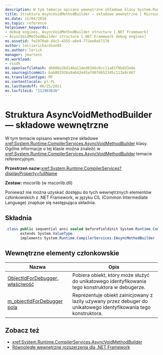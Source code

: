 ```yaml
---
description: W tym temacie opisano wewnętrzne składowe klasy System.Runtime.CompilerServices.AsyncVoidMethodBuilder.
title: Struktura AsyncVoidMethodBuilder — składowe wewnętrzne | Microsoft Docs
ms.date: 11/04/2016
ms.topic: reference
helpviewer_keywords:
- debug engines, AsyncVoidMethodBuilder structure [.NET Framework]
- AsyncVoidMethodBuilder structure [.NET Framework debug engines]
ms.assetid: fe2970ab-d4c5-4355-a8e4-772ee0a57178
author: leslierichardson95
ms.author: lerich
manager: jmartens
ms.workload:
- vssdk
ms.openlocfilehash: d6606e26d14ba114ed8346c0cc11a81f8bdd3e8e
ms.sourcegitcommit: bab002936a9a642e45af407d652345c113a9c467
ms.translationtype: MT
ms.contentlocale: pl-PL
ms.lasthandoff: 06/25/2021
ms.locfileid: "112903636"
---
```

# <a name="asyncvoidmethodbuilder-structure---internal-members"></a>Struktura AsyncVoidMethodBuilder — składowe wewnętrzne
W tym temacie opisano wewnętrzne składowe <xref:System.Runtime.CompilerServices.AsyncVoidMethodBuilder> klasy. Ogólne informacje o tej klasie można znaleźć w <xref:System.Runtime.CompilerServices.AsyncVoidMethodBuilder> temacie referencyjnym.

 **Przestrzeń nazw:**<xref:System.Runtime.CompilerServices?displayProperty=fullName>

 **Zestaw:** mscorlib (w mscorlib.dll)

 Ponieważ nie można uzyskać dostępu do tych wewnętrznych elementów członkowskich z .NET Framework, w języku CIL (Common Intermediate Language) znajduje się następująca składnia.

## <a name="syntax"></a>Składnia

```csharp
.class public sequential ansi sealed beforefieldinit System.Runtime.CompilerServices.AsyncVoidMethodBuilder
       extends System.ValueType
       implements System.Runtime.CompilerServices.IAsyncMethodBuilder
```

## <a name="internal-members"></a>Wewnętrzne elementy członkowskie

|Nazwa|Opis|
|----------|-----------------|
|[ObjectIdForDebugger, właściwość](../../extensibility/debugger/asyncvoidmethodbuilder-objectidfordebugger-property.md)|Pobiera obiekt, który może służyć do unikatowego identyfikowania tego konstruktora w debugerze.|
|[m_objectIdForDebugger pola](../../extensibility/debugger/asyncvoidmethodbuilder-m-objectidfordebugger-field.md)|Reprezentuje obiekt zainicjowany z lazily używany przez debuger do unikatowego identyfikowania tego konstruktora.|

## <a name="see-also"></a>Zobacz też
- <xref:System.Runtime.CompilerServices.AsyncVoidMethodBuilder>
- [Równoległe wewnętrzne rozszerzenia dla .NET Framework](../../extensibility/debugger/parallel-extension-internals-for-the-dotnet-framework.md)
